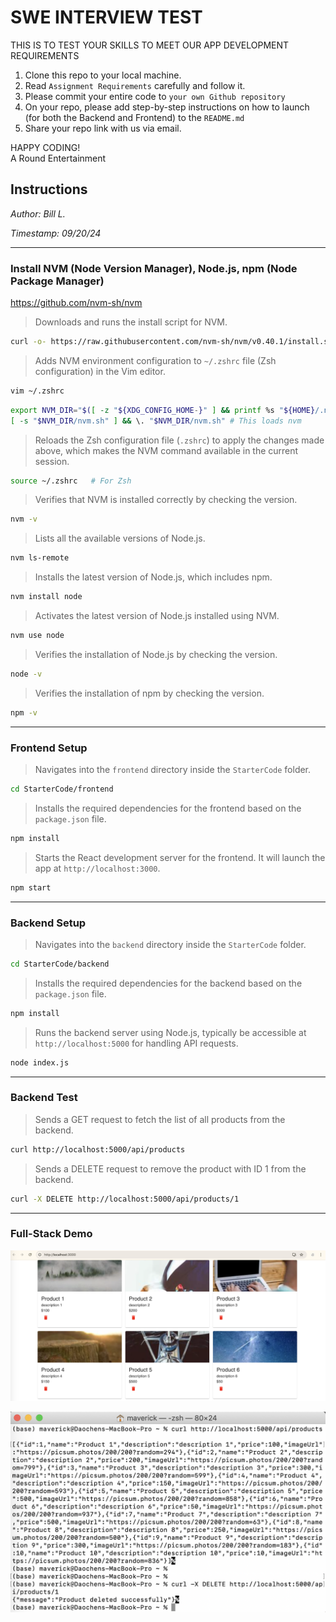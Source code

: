 # SWE INTERVIEW TEST 
THIS IS TO TEST YOUR SKILLS TO MEET OUR APP DEVELOPMENT REQUIREMENTS

1. Clone this repo to your local machine.
2. Read `Assignment Requirements` carefully and follow it.
4. Please commit your entire code to `your own Github repository` 
5. On your repo, please add step-by-step instructions on how to launch (for both the Backend and Frontend) to the `README.md`
6. Share your repo link with us via email.

HAPPY CODING! </br>
A Round Entertainment



## Instructions

*Author: Bill L.*

*Timestamp: 09/20/24*

---

### Install NVM (Node Version Manager), Node.js, npm (Node Package Manager)

https://github.com/nvm-sh/nvm


> Downloads and runs the install script for NVM.
```bash
curl -o- https://raw.githubusercontent.com/nvm-sh/nvm/v0.40.1/install.sh | bash
```

> Adds NVM environment configuration to `~/.zshrc` file (Zsh configuration) in the Vim editor.

```bash
vim ~/.zshrc
```

```bash
export NVM_DIR="$([ -z "${XDG_CONFIG_HOME-}" ] && printf %s "${HOME}/.nvm" || printf %s "${XDG_CONFIG_HOME}/nvm")"
[ -s "$NVM_DIR/nvm.sh" ] && \. "$NVM_DIR/nvm.sh" # This loads nvm
```

> Reloads the Zsh configuration file (`.zshrc`) to apply the changes made above, which makes the NVM command available in the current session.
```bash
source ~/.zshrc   # For Zsh
```

> Verifies that NVM is installed correctly by checking the version.
```bash
nvm -v
```

> Lists all the available versions of Node.js.
```bash
nvm ls-remote
```

> Installs the latest version of Node.js, which includes npm.
```bash
nvm install node
```

> Activates the latest version of Node.js installed using NVM.
```bash
nvm use node
```

> Verifies the installation of Node.js by checking the version.
```bash
node -v
```

> Verifies the installation of npm by checking the version.
```bash
npm -v
```

---

### Frontend Setup

> Navigates into the `frontend` directory inside the `StarterCode` folder.
```bash
cd StarterCode/frontend
```

> Installs the required dependencies for the frontend based on the `package.json` file.
```bash
npm install
```

> Starts the React development server for the frontend. It will launch the app at `http://localhost:3000`.
```bash
npm start
```

---

### Backend Setup

> Navigates into the `backend` directory inside the `StarterCode` folder.
```bash
cd StarterCode/backend
```

> Installs the required dependencies for the backend based on the `package.json` file.
```bash
npm install
```

> Runs the backend server using Node.js, typically be accessible at `http://localhost:5000` for handling API requests.
```bash
node index.js
```

--- 

### Backend Test

> Sends a GET request to fetch the list of all products from the backend.
```bash
curl http://localhost:5000/api/products
```

> Sends a DELETE request to remove the product with ID 1 from the backend.
```bash
curl -X DELETE http://localhost:5000/api/products/1
```

---

### Full-Stack Demo

![Frontend Demo](./res/frontend.png)

![Backend Demo](./res/backend.png)
